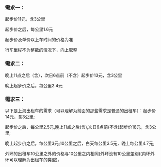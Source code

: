 ### 需求一：

起步价11元，含3公里

起步价之后，每公里1.6元

起步价及单价以上车时间的价格为准

行车里程不为整数的情况下，向上取整


### 需求二：

晚上11点之后（含），次日6点前（不含）起步价13元，含3公里

晚上起步价之后，每公里2.4元

### 需求三：

以下是上海出租车的需求（可以理解为前面的那些需求是普通的出租车）：起步价14元，含3公里; 

起步价之后，每公里2.5元,晚上11点之后(含),次日6点前(不含)起步价18元，含3公里;

晚上起步价之后，每公里3元;10公里之后，白天每公里3.5元，晚上每公里4.7元;

外环的出租车10公里之外的价格与10公里之内相同(外环没有10公里差别)(内环外环可以理解为出租车的类型)。


